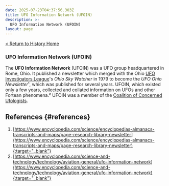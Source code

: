```yaml
---
date: 2025-07-23T04:37:56.303Z
title: UFO Information Network (UFOIN)
description: >-
  UFO Information Network (UFOIN)
layout: page
---
```


[< Return to History Home](/History-TriState)

### UFO Information Network (UFOIN)
The **UFO Information Network** (UFOIN) was a UFO group headquartered in Rome,
Ohio. It published a newsletter which merged with
the Ohio [UFO Investigators League](UFOIL)'s *Ohio Sky Watcher* in
1979 to become the *UFO Ohio Newsletter*¹,
which was published for several years. UFOIN, which existed only a few
years, collected and collated information on UFOs and other Fortean
phenomena.²
UFOIN was a member of the [Coalition of Concerned Ufologists](CCU).

References {#references}
----------
1.  [https://www.encyclopedia.com/science/encyclopedias-almanacs-transcripts-and-maps/page-research-library-newsletter](https://www.encyclopedia.com/science/encyclopedias-almanacs-transcripts-and-maps/page-research-library-newsletter){:target="_blank"}
2.  [https://www.encyclopedia.com/science-and-technology/technology/aviation-general/ufo-information-network](https://www.encyclopedia.com/science-and-technology/technology/aviation-general/ufo-information-network){:target="_blank"}